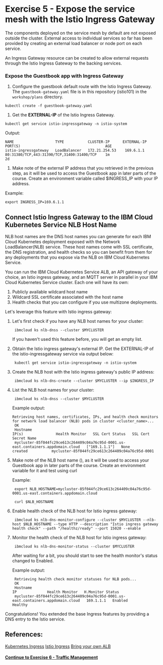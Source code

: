 # Exercise 5 - Expose the service mesh with the Istio Ingress Gateway

The components deployed on the service mesh by default are not exposed outside the cluster. External access to individual services so far has been provided by creating an external load balancer or node port on each service.

An Ingress Gateway resource can be created to allow external requests through the Istio Ingress Gateway to the backing services.

### Expose the Guestbook app with Ingress Gateway

1. Configure the guestbook default route with the Istio Ingress Gateway. The `guestbook-gateway.yaml` file is in this repository \(istio101\) in the `workshop/plans` directory.

```text
kubectl create -f guestbook-gateway.yaml
```

1. Get the **EXTERNAL-IP** of the Istio Ingress Gateway.

```text
kubectl get service istio-ingressgateway -n istio-system
```

Output:

```text
NAME                   TYPE           CLUSTER-IP      EXTERNAL-IP     PORT(S)                                       AGE
istio-ingressgateway   LoadBalancer   172.21.254.53    169.6.1.1       80:31380/TCP,443:31390/TCP,31400:31400/TCP    1m
2d
```

1. Make note of the external IP address that you retrieved in the previous step, as it will be used to access the Guestbook app in later parts of the course. Create an environment variable called $INGRESS\_IP with your IP address.

Example:

```text
export INGRESS_IP=169.6.1.1
```

## Connect Istio Ingress Gateway to the IBM Cloud Kubernetes Service NLB Host Name

NLB host names are the DNS host names you can generate for each IBM Cloud Kubernetes deployment exposed with the Network LoadBalancer\(NLB\) service. These host names come with SSL certificate, the DNS registration, and health checks so you can benefit from them for any deployments that you expose via the NLB on IBM Cloud Kubernetes Service.

You can run the IBM Cloud Kubernetes Service ALB, an API gateway of your choice, an Istio ingress gateway, and an MQTT server in parallel in your IBM Cloud Kubernetes Service cluster. Each one will have its own:

1. Publicly available wildcard host name
2. Wildcard SSL certificate associated with the host name
3. Health checks that you can configure if you use multizone deployments. 

Let's leverage this feature with Istio ingress gateway:

1. Let's first check if you have any NLB host names for your cluster:

   ```text
    ibmcloud ks nlb-dnss --cluster $MYCLUSTER
   ```

   If you haven't used this feature before, you will get an empty list.

2. Obtain the Istio ingress gateway's external IP. Get the EXTERNAL-IP of the istio-ingressgateway service via output below:

   ```text
    kubectl get service istio-ingressgateway -n istio-system
   ```

3. Create the NLB host with the Istio ingress gateway's public IP address:

   ```text
    ibmcloud ks nlb-dns-create --cluster $MYCLUSTER --ip $INGRESS_IP
   ```

4. List the NLB host names for your cluster:

   ```text
    ibmcloud ks nlb-dnss --cluster $MYCLUSTER
   ```

   Example output:

   ```text
   Retrieving host names, certificates, IPs, and health check monitors for network load balancer (NLB) pods in cluster <cluster_name>...
    OK
    Hostname                                                                             IP(s)               Health Monitor   SSL Cert Status   SSL Cert Secret Name   
    mycluster-85f044fc29ce613c264409c04a76c95d-0001.us-east.containers.appdomain.cloud   ["169.1.1.1"]   None             created           mycluster-85f044fc29ce613c264409c04a76c95d-0001
   ```

5. Make note of the NLB host name \(\), as it will be used to access your Guestbook app in later parts of the course. Create an environment variable for it and test using curl

   Example:

   ```text
    export NLB_HOSTNAME=mycluster-85f044fc29ce613c264409c04a76c95d-0001.us-east.containers.appdomain.cloud

    curl $NLB_HOSTNAME
   ```

6. Enable health check of the NLB host for Istio ingress gateway:

   ```text
    ibmcloud ks nlb-dns-monitor-configure --cluster $MYCLUSTER --nlb-host $NLB_HOSTNAME --type HTTP --description "Istio ingress gateway health check" --path "/healthz/ready" --port 15020 --enable
   ```

7. Monitor the health check of the NLB host for Istio ingress gateway:

   ```text
    ibmcloud ks nlb-dns-monitor-status --cluster $MYCLUSTER
   ```

   After waiting for a bit, you should start to see the health monitor's status changed to Enabled.

   Example output:

   ```text
    Retrieving health check monitor statuses for NLB pods...
    OK
    Hostname                                                                             IP              Health Monitor   H.Monitor Status   
    mycluster-85f044fc29ce613c264409c04a76c95d-0001.us-east.containers.appdomain.cloud   169.1.1.1   Enabled          Healthy
   ```

Congratulations! You extended the base Ingress features by providing a DNS entry to the Istio service.

## References:

[Kubernetes Ingress](https://kubernetes.io/docs/concepts/services-networking/ingress/) [Istio Ingress](https://istio.io/docs/tasks/traffic-management/ingress.html) [Bring your own ALB](https://www.ibm.com/blogs/bluemix/2019/04/bring-your-own-alb-dns-with-health-checks-and-ssl-certificates-beta/)

#### [Continue to Exercise 6 - Traffic Management](exercise-6.md)

